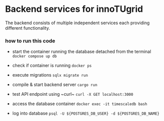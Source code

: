 # Backend services for innoTUgrid

The backend consists of multiple independent services each providing different functionality.

### how to run this code

- start the container running the database detached from the terminal
`docker compose up db`
- check if container is running
`docker ps`
- execute migrations
`sqlx migrate run`
- compile & start backend server
`cargo run`
- test API endpoint using ~curl~
`curl -X GET localhost:3000`

- access the database container
`docker exec -it timescaledb bash`
- log into database
`psql -U ${POSTGRES_DB_USER} -d ${POSTGRES_DB_NAME}`